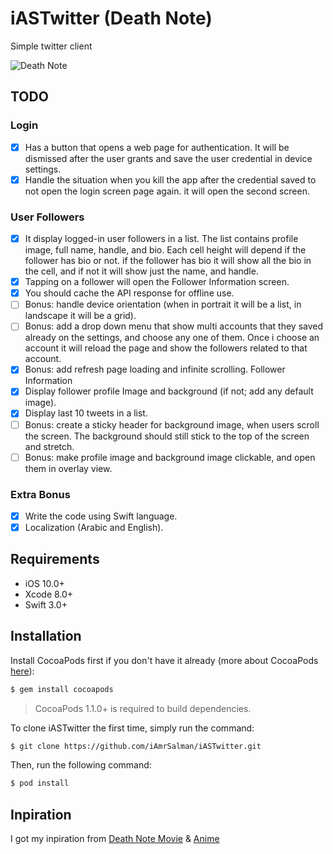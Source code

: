 # iASTwitter (Death Note)

Simple twitter client

![Death Note](https://ws3.sinaimg.cn/large/006tNc79gy1fiy8z2uj7aj307z07zq3h.jpg)

## TODO

### Login

- [x] Has a button that opens a web page for authentication. It will be dismissed after the user grants and save the user credential in device settings.
- [x] Handle the situation when you kill the app after the credential saved to not open the login screen page again. it will open the second screen.

### User Followers

- [x] It display logged-in user followers in a list. The list contains profile image, full name, handle, and bio. Each cell height will depend if the follower has bio or not. if the follower has bio it will show all the bio in the cell, and if not it will show just the name, and handle.
- [x] Tapping on a follower will open the Follower Information screen.
- [x] You should cache the API response for offline use.
- [ ] Bonus: handle device orientation (when in portrait it will be a list, in landscape it will be a grid).
- [ ] Bonus: add a drop down menu that show multi accounts that they saved already on the settings, and choose any one of them. Once i choose an account it will reload the page and show the followers related to that account.
- [x] Bonus: add refresh page loading and infinite scrolling.
Follower Information
- [x] Display follower profile Image and background (if not; add any default image).
- [x] Display last 10 tweets in a list.
- [ ] Bonus: create a sticky header for background image, when users scroll the screen. The background should still stick to the top of the screen and stretch.
- [ ] Bonus: make profile image and background image clickable, and open them in overlay view.

### Extra Bonus

- [x] Write the code using Swift language.
- [x] Localization (Arabic and English).

## Requirements

- iOS 10.0+
- Xcode 8.0+
- Swift 3.0+

## Installation

Install CocoaPods first if you don't have it already (more about CocoaPods [here](https://cocoapods.org)):

```bash
$ gem install cocoapods
```
> CocoaPods 1.1.0+ is required to build dependencies.

To clone iASTwitter the first time, simply run the command:

```bash
$ git clone https://github.com/iAmrSalman/iASTwitter.git
```
Then, run the following command:

```bash
$ pod install
```

## Inpiration 

I got my inpiration from [Death Note Movie](https://www.youtube.com/watch?v=gvxNaSIB_WI) & [Anime](https://www.youtube.com/watch?v=tJZtOrm-WPk)